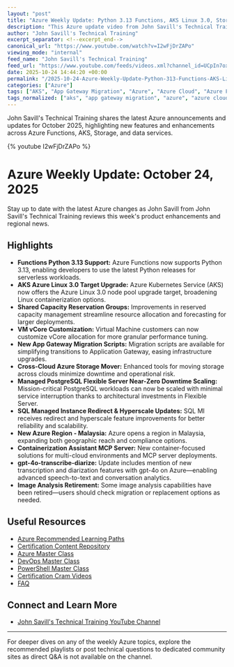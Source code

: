 ```yaml
---
layout: "post"
title: "Azure Weekly Update: Python 3.13 Functions, AKS Linux 3.0, Storage Mover, and More (24th October 2025)"
description: "This Azure update video from John Savill's Technical Training covers new developments and features introduced in late October 2025, including Python 3.13 support for Azure Functions, AKS Azure Linux 3.0 target upgrades, improvements to Azure Storage Mover, new migration scripts, PostgreSQL scaling, SQL Managed Instance updates, regional expansion, containerization, and more. The update provides concise overviews of each topic, enabling Azure professionals to stay current on the latest enhancements to core Azure services and tools."
author: "John Savill's Technical Training"
excerpt_separator: <!--excerpt_end-->
canonical_url: "https://www.youtube.com/watch?v=I2wFjDrZAPo"
viewing_mode: "internal"
feed_name: "John Savill's Technical Training"
feed_url: "https://www.youtube.com/feeds/videos.xml?channel_id=UCpIn7ox7j7bH_OFj7tYouOQ"
date: 2025-10-24 14:44:20 +00:00
permalink: "/2025-10-24-Azure-Weekly-Update-Python-313-Functions-AKS-Linux-30-Storage-Mover-and-More-24th-October-2025.html"
categories: ["Azure"]
tags: ["AKS", "App Gateway Migration", "Azure", "Azure Cloud", "Azure Functions", "Azure Linux 3.0", "Azure Regions", "Azure Storage Mover", "Cloud", "Cloud Services", "Cloud Updates", "Containerization", "Gpt 4o", "Hyperscale", "Image Analysis", "John Savill", "Managed PostgreSQL", "Microsoft", "Microsoft Azure", "Python 3.13", "SQL Managed Instance", "Videos", "VM Vcore"]
tags_normalized: ["aks", "app gateway migration", "azure", "azure cloud", "azure functions", "azure linux 3dot0", "azure regions", "azure storage mover", "cloud", "cloud services", "cloud updates", "containerization", "gpt 4o", "hyperscale", "image analysis", "john savill", "managed postgresql", "microsoft", "microsoft azure", "python 3dot13", "sql managed instance", "videos", "vm vcore"]
---
```


John Savill's Technical Training shares the latest Azure announcements and updates for October 2025, highlighting new features and enhancements across Azure Functions, AKS, Storage, and data services.<!--excerpt_end-->

{% youtube I2wFjDrZAPo %}

# Azure Weekly Update: October 24, 2025

Stay up to date with the latest Azure changes as John Savill from John Savill's Technical Training reviews this week's product enhancements and regional news.

## Highlights

- **Functions Python 3.13 Support:** Azure Functions now supports Python 3.13, enabling developers to use the latest Python releases for serverless workloads.
- **AKS Azure Linux 3.0 Target Upgrade:** Azure Kubernetes Service (AKS) now offers the Azure Linux 3.0 node pool upgrade target, broadening Linux containerization options.
- **Shared Capacity Reservation Groups:** Improvements in reserved capacity management streamline resource allocation and forecasting for larger deployments.
- **VM vCore Customization:** Virtual Machine customers can now customize vCore allocation for more granular performance tuning.
- **New App Gateway Migration Scripts:** Migration scripts are available for simplifying transitions to Application Gateway, easing infrastructure upgrades.
- **Cross-Cloud Azure Storage Mover:** Enhanced tools for moving storage across clouds minimize downtime and operational risk.
- **Managed PostgreSQL Flexible Server Near-Zero Downtime Scaling:** Mission-critical PostgreSQL workloads can now be scaled with minimal service interruption thanks to architectural investments in Flexible Server.
- **SQL Managed Instance Redirect & Hyperscale Updates:** SQL MI receives redirect and hyperscale feature improvements for better reliability and scalability.
- **New Azure Region - Malaysia:** Azure opens a region in Malaysia, expanding both geographic reach and compliance options.
- **Containerization Assistant MCP Server:** New container-focused solutions for multi-cloud environments and MCP server deployments.
- **gpt-4o-transcribe-diarize:** Update includes mention of new transcription and diarization features with gpt-4o on Azure—enabling advanced speech-to-text and conversation analytics.
- **Image Analysis Retirement:** Some image analysis capabilities have been retired—users should check migration or replacement options as needed.

## Useful Resources

- [Azure Recommended Learning Paths](https://learn.onboardtoazure.com)
- [Certification Content Repository](https://github.com/johnthebrit/CertificationMaterials)
- [Azure Master Class](https://youtube.com/playlist?list=PLlVtbbG169nGccbp8VSpAozu3w9xSQJoY)
- [DevOps Master Class](https://youtube.com/playlist?list=PLlVtbbG169nFr8RzQ4GIxUEznpNR53ERq)
- [PowerShell Master Class](https://youtube.com/playlist?list=PLlVtbbG169nFq_hR7FcMYg32xsSAObuq8)
- [Certification Cram Videos](https://youtube.com/playlist?list=PLlVtbbG169nHz2qfLvPsAz9CnnXofhmcA)
- [FAQ](https://savilltech.com/faq)

## Connect and Learn More

- [John Savill's Technical Training YouTube Channel](https://www.youtube.com/channel/UCpIn7ox7j7bH_OFj7tYouOQ?sub_confirmation=1)

---

For deeper dives on any of the weekly Azure topics, explore the recommended playlists or post technical questions to dedicated community sites as direct Q&A is not available on the channel.
